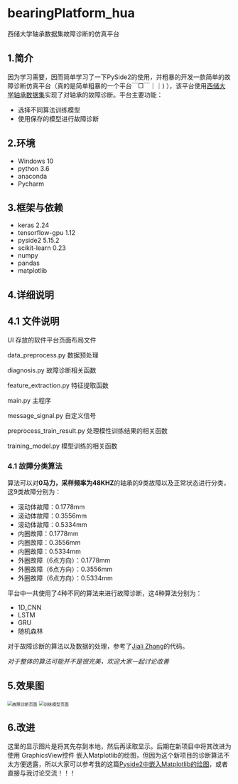 # bearingPlatform_hua
西储大学轴承数据集故障诊断的仿真平台

## 1.简介
因为学习需要，因而简单学习了一下PySide2的使用，并粗暴的开发一款简单的故障诊断仿真平台（真的是简单粗暴的一个平台￣□￣｜｜)
），该平台使用[西储大学轴承数据集](https://www.cnblogs.com/gshang/p/10712809.html)实现了对轴承的故障诊断。平台主要功能： 

* 选择不同算法训练模型
* 使用保存的模型进行故障诊断
## 2.环境
* Windows 10
* python 3.6
* anaconda
* Pycharm
## 3.框架与依赖
* keras 2.24
* tensorflow-gpu 1.12
* pyside2 5.15.2
* scikit-learn 0.23
* numpy
* pandas
* matplotlib
## 4.详细说明
## 4.1 文件说明
UI 存放的软件平台页面布局文件

data_preprocess.py 数据预处理

diagnosis.py 故障诊断相关函数

feature_extraction.py 特征提取函数

main.py 主程序

message_signal.py 自定义信号

preprocess_train_result.py 处理模性训练结果的相关函数

training_model.py 模型训练的相关函数
### 4.1 故障分类算法
算法可以对**0马力，采样频率为48KHZ**的轴承的9类故障以及正常状态进行分类，这9类故障分别为：
* 滚动体故障：0.1778mm
* 滚动体故障：0.3556mm
* 滚动体故障：0.5334mm
* 内圈故障：0.1778mm
* 内圈故障：0.3556mm
* 内圈故障：0.5334mm
* 外圈故障（6点方向）：0.1778mm
* 外圈故障（6点方向）：0.3556mm
* 外圈故障（6点方向）：0.5334mm

平台中一共使用了4种不同的算法来进行故障诊断，这4种算法分别为：
* 1D_CNN
* LSTM
* GRU
* 随机森林

对于故障诊断的算法以及数据的处理，参考了[Jiali Zhang](https://github.com/zhangjiali1201/keras_bearing_fault_diagnosis)的代码。

*对于整体的算法可能并不是很完美，欢迎大家一起讨论改善*

## 5.效果图

<img src="https://github.com/hua-ops/bearingPlatform_hua/blob/master/UI/images/diagnosis_page.jpg" alt="故障诊断页面" style="zoom: 67%;" />

<img src="https://github.com/hua-ops/bearingPlatform_hua/blob/master/UI/images/train_model_page.jpg" alt="训练模型页面" style="zoom: 67%;" />

## 6.改进
这里的显示图片是将其先存到本地，然后再读取显示。后期在新项目中将其改进为使用 GraphicsView控件 嵌入Matplotlib的绘图，但因为这个新项目的诊断算法不太方便透露，所以大家可以参考我的这篇[Pyside2中嵌入Matplotlib的绘图](https://blog.csdn.net/qq_28053421/article/details/113828372?spm=1001.2014.3001.5501)，或者直接与我讨论交流！！！
